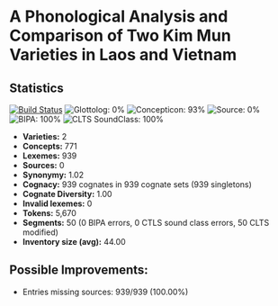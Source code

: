 # A Phonological Analysis and Comparison of Two Kim Mun Varieties in Laos and Vietnam

## Statistics


[![Build Status](https://travis-ci.org/lexibank/clarkkimmun.svg?branch=master)](https://travis-ci.org/lexibank/clarkkimmun)
![Glottolog: 0%](https://img.shields.io/badge/Glottolog-0%25-red.svg "Glottolog: 0%")
![Concepticon: 93%](https://img.shields.io/badge/Concepticon-93%25-green.svg "Concepticon: 93%")
![Source: 0%](https://img.shields.io/badge/Source-0%25-red.svg "Source: 0%")
![BIPA: 100%](https://img.shields.io/badge/BIPA-100%25-brightgreen.svg "BIPA: 100%")
![CLTS SoundClass: 100%](https://img.shields.io/badge/CLTS%20SoundClass-100%25-brightgreen.svg "CLTS SoundClass: 100%")

- **Varieties:** 2
- **Concepts:** 771
- **Lexemes:** 939
- **Sources:** 0
- **Synonymy:** 1.02
- **Cognacy:** 939 cognates in 939 cognate sets (939 singletons)
- **Cognate Diversity:** 1.00
- **Invalid lexemes:** 0
- **Tokens:** 5,670
- **Segments:** 50 (0 BIPA errors, 0 CTLS sound class errors, 50 CLTS modified)
- **Inventory size (avg):** 44.00

## Possible Improvements:



- Entries missing sources: 939/939 (100.00%)
